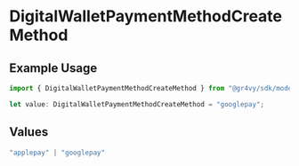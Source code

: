 # DigitalWalletPaymentMethodCreateMethod

## Example Usage

```typescript
import { DigitalWalletPaymentMethodCreateMethod } from "@gr4vy/sdk/models/components";

let value: DigitalWalletPaymentMethodCreateMethod = "googlepay";
```

## Values

```typescript
"applepay" | "googlepay"
```